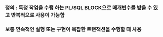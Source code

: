 ### 정의 : 특정 작업을 수행 하는 PL/SQL BLOCK으로 매개변수를 받을 수 있고 반복적으로 사용이 가능함   
###       보통 연속적인 실행 또는 구현이 복잡한 트랜잭션을 수행할 때 사용
 